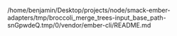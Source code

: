 /home/benjamin/Desktop/projects/node/smack-ember-adapters/tmp/broccoli_merge_trees-input_base_path-snGpwdeQ.tmp/0/vendor/ember-cli/README.md